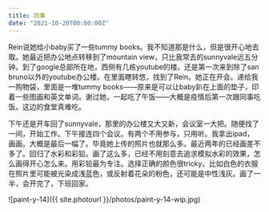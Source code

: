 ```yaml
---
title: 同事
date: "2021-10-20T00:00:00Z"
---
```


Rein说她给小baby买了一些tummy books。我不知道那是什么，但是很开心地去取。她最近把办公地点转移到了mountain view，只比我常去的sunnyvale远五分钟。到了google总部所在地，西侧有几栋youtube的楼。还是第一次来到除了san bruno以外的youtube办公楼。在里面瞎转悠，找到了Rein。她正在开会。递给我一购物袋，里面是一堆tummy books——原来是可以让baby趴在上面的垫子，印着一些图画和英文单词。谢过她，一起吃了午饭——大概是疫情后第一次跟同事吃饭。这边的食堂真难吃。

下午还是开车回了sunnyvale，那里的办公楼又大又新，会议室一大把。随便找了一间，开始工作。下午接连四个会议。有两个不用参与，只用听。我拿出ipad，画画。大概是最后一幅了。毕竟她上传的照片也就那么多。最近两年的已经画差不多了。回归了水彩和彩铅。画了这么多，已经不用刻意去追求模拟水彩的效果，怎么画得开心怎么来。用彩铅最为专注。选择正确的颜色很tricky。比如白色的衣服在照片里可能被光染成浅蓝色，或反射着花朵的粉色，还可能是中性浅灰。画了一半，会开完了，下班回家。

![paint-y-14]({{ site.photourl }}/photos/paint-y-14-wip.jpg)